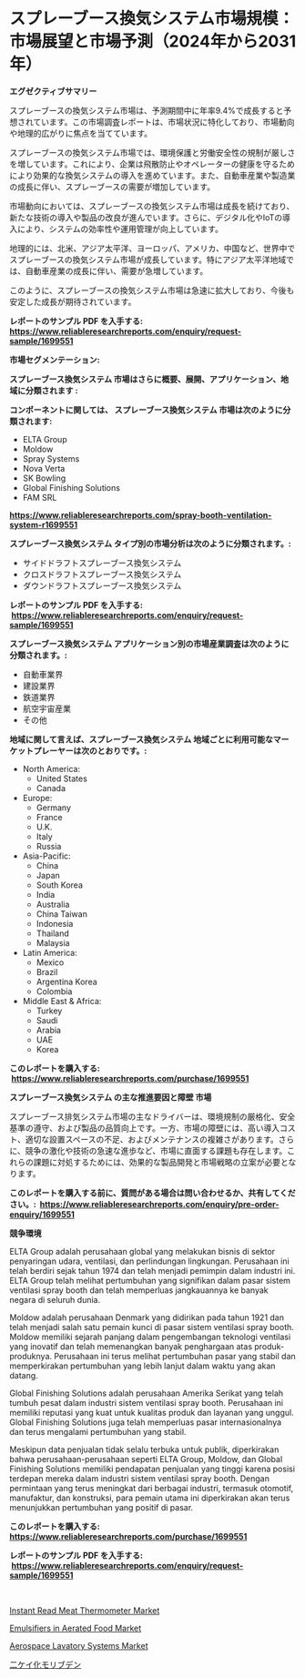 <p><h1>スプレーブース換気システム市場規模：市場展望と市場予測（2024年から2031年）</h1></p><p><strong>エグゼクティブサマリー</strong></p>
<p><p>スプレーブースの換気システム市場は、予測期間中に年率9.4%で成長すると予想されています。この市場調査レポートは、市場状況に特化しており、市場動向や地理的広がりに焦点を当てています。</p><p>スプレーブースの換気システム市場では、環境保護と労働安全性の規制が厳しさを増しています。これにより、企業は飛散防止やオペレーターの健康を守るためにより効果的な換気システムの導入を進めています。また、自動車産業や製造業の成長に伴い、スプレーブースの需要が増加しています。</p><p>市場動向においては、スプレーブースの換気システム市場は成長を続けており、新たな技術の導入や製品の改良が進んでいます。さらに、デジタル化やIoTの導入により、システムの効率性や運用管理が向上しています。</p><p>地理的には、北米、アジア太平洋、ヨーロッパ、アメリカ、中国など、世界中でスプレーブースの換気システム市場が成長しています。特にアジア太平洋地域では、自動車産業の成長に伴い、需要が急増しています。</p><p>このように、スプレーブースの換気システム市場は急速に拡大しており、今後も安定した成長が期待されています。</p></p>
<p><strong>レポートのサンプル PDF を入手する: <a href="https://www.reliableresearchreports.com/enquiry/request-sample/1699551">https://www.reliableresearchreports.com/enquiry/request-sample/1699551</a></strong></p>
<p><strong>市場セグメンテーション:</strong></p>
<p><strong> スプレーブース換気システム 市場はさらに概要、展開、アプリケーション、地域に分類されます :</strong></p>
<p><strong>コンポーネントに関しては、 スプレーブース換気システム 市場は次のように分類されます: &nbsp;</strong></p>
<p><ul><li>ELTA Group</li><li>Moldow</li><li>Spray Systems</li><li>Nova Verta</li><li>SK Bowling</li><li>Global Finishing Solutions</li><li>FAM SRL</li></ul></p>
<p><strong><a href="https://www.reliableresearchreports.com/spray-booth-ventilation-system-r1699551">https://www.reliableresearchreports.com/spray-booth-ventilation-system-r1699551</a></strong></p>
<p><strong> スプレーブース換気システム タイプ別の市場分析は次のように分類されます。:</strong></p>
<p><ul><li>サイドドラフトスプレーブース換気システム</li><li>クロスドラフトスプレーブース換気システム</li><li>ダウンドラフトスプレーブース換気システム</li></ul></p>
<p><strong>レポートのサンプル PDF を入手する: &nbsp;<a href="https://www.reliableresearchreports.com/enquiry/request-sample/1699551">https://www.reliableresearchreports.com/enquiry/request-sample/1699551</a></strong></p>
<p><strong> スプレーブース換気システム アプリケーション別の市場産業調査は次のように分類されます。:</strong></p>
<p><ul><li>自動車業界</li><li>建設業界</li><li>鉄道業界</li><li>航空宇宙産業</li><li>その他</li></ul></p>
<p><strong>地域に関して言えば、スプレーブース換気システム 地域ごとに利用可能なマーケットプレーヤーは次のとおりです。:</strong></p>
<p><ul>
    <li>
        North America:
        <ul>
            <li>United States</li>
            <li>Canada</li>
        </ul>
    </li>
    <li>
        Europe:
        <ul>
            <li>Germany</li>
            <li>France</li>
            <li>U.K.</li>
            <li>Italy</li>
            <li>Russia</li>
        </ul>
    </li>
    <li>
        Asia-Pacific:
        <ul>
            <li>China</li>
            <li>Japan</li>
            <li>South Korea</li>
            <li>India</li>
            <li>Australia</li>
            <li>China Taiwan</li>
            <li>Indonesia</li>
            <li>Thailand</li>
            <li>Malaysia</li>
        </ul>
    </li>
    <li>
        Latin America:
        <ul>
            <li>Mexico</li>
            <li>Brazil</li>
            <li>Argentina Korea</li>
            <li>Colombia</li>
        </ul>
    </li>
    <li>
        Middle East & Africa:
        <ul>
            <li>Turkey</li>
            <li>Saudi</li>
            <li>Arabia</li>
            <li>UAE</li>
            <li>Korea</li>
        </ul>
    </li>
    </ul></p>
<p><strong>このレポートを購入する: &nbsp;<a href="https://www.reliableresearchreports.com/purchase/1699551">https://www.reliableresearchreports.com/purchase/1699551</a></strong></p>
<p><strong>スプレーブース換気システム の主な推進要因と障壁 市場</strong></p>
<p><p>スプレーブース排気システム市場の主なドライバーは、環境規制の厳格化、安全基準の遵守、および製品の品質向上です。一方、市場の障壁には、高い導入コスト、適切な設置スペースの不足、およびメンテナンスの複雑さがあります。さらに、競争の激化や技術の急速な進歩など、市場に直面する課題も存在します。これらの課題に対処するためには、効果的な製品開発と市場戦略の立案が必要となります。</p></p>
<p><strong>このレポートを購入する前に、質問がある場合は問い合わせるか、共有してください。:&nbsp; <a href="https://www.reliableresearchreports.com/enquiry/pre-order-enquiry/1699551">https://www.reliableresearchreports.com/enquiry/pre-order-enquiry/1699551</a></strong></p>
<p><strong>競争環境</strong></p>
<p><p>ELTA Group adalah perusahaan global yang melakukan bisnis di sektor penyaringan udara, ventilasi, dan perlindungan lingkungan. Perusahaan ini telah berdiri sejak tahun 1974 dan telah menjadi pemimpin dalam industri ini. ELTA Group telah melihat pertumbuhan yang signifikan dalam pasar sistem ventilasi spray booth dan telah memperluas jangkauannya ke banyak negara di seluruh dunia.</p><p>Moldow adalah perusahaan Denmark yang didirikan pada tahun 1921 dan telah menjadi salah satu pemain kunci di pasar sistem ventilasi spray booth. Moldow memiliki sejarah panjang dalam pengembangan teknologi ventilasi yang inovatif dan telah memenangkan banyak penghargaan atas produk-produknya. Perusahaan ini terus melihat pertumbuhan pasar yang stabil dan memperkirakan pertumbuhan yang lebih lanjut dalam waktu yang akan datang.</p><p>Global Finishing Solutions adalah perusahaan Amerika Serikat yang telah tumbuh pesat dalam industri sistem ventilasi spray booth. Perusahaan ini memiliki reputasi yang kuat untuk kualitas produk dan layanan yang unggul. Global Finishing Solutions juga telah memperluas pasar internasionalnya dan terus mengalami pertumbuhan yang stabil.</p><p>Meskipun data penjualan tidak selalu terbuka untuk publik, diperkirakan bahwa perusahaan-perusahaan seperti ELTA Group, Moldow, dan Global Finishing Solutions memiliki pendapatan penjualan yang tinggi karena posisi terdepan mereka dalam industri sistem ventilasi spray booth. Dengan permintaan yang terus meningkat dari berbagai industri, termasuk otomotif, manufaktur, dan konstruksi, para pemain utama ini diperkirakan akan terus menunjukkan pertumbuhan yang positif di pasar.</p></p>
<p><strong>このレポートを購入する: &nbsp; <a href="https://www.reliableresearchreports.com/purchase/1699551">https://www.reliableresearchreports.com/purchase/1699551</a></strong></p>
<p><strong>レポートのサンプル PDF を入手する: &nbsp;<a href="https://www.reliableresearchreports.com/enquiry/request-sample/1699551">https://www.reliableresearchreports.com/enquiry/request-sample/1699551</a></strong><strong></strong></p>
<p>&nbsp;</p>
<p><p><a href="https://github.com/biheemgalvinlouises6hokrh3h/Market-Research-Report-List-2/blob/main/instant-read-meat-thermometer-market.md">Instant Read Meat Thermometer Market</a></p><p><a href="https://www.linkedin.com/pulse/emulsifiers-aerated-food-market-exploring-share-trends-future-pem7e?trackingId=gtjwnec5e8sudCiZKKYS2w%3D%3D">Emulsifiers in Aerated Food Market</a></p><p><a href="https://www.linkedin.com/pulse/aerospace-lavatory-systems-market-provides-detailed-segmentation-zd06e?trackingId=iaLyILxfXm4ZiwNR21pANA%3D%3D">Aerospace Lavatory Systems Market</a></p><p><a href="https://github.com/zoetazuur/Market-Research-Report-List-1/blob/main/584374827843.md">二ケイ化モリブデン</a></p></p>